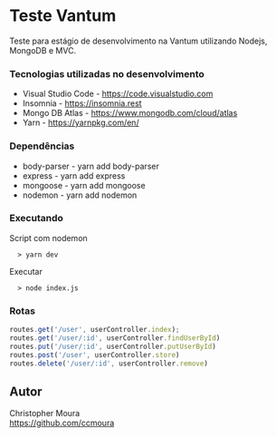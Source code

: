 # Teste Vantum

Teste para estágio de desenvolvimento na Vantum utilizando Nodejs, MongoDB e MVC.


### Tecnologias utilizadas no desenvolvimento

* Visual Studio Code - https://code.visualstudio.com
* Insomnia - https://insomnia.rest
* Mongo DB Atlas - https://www.mongodb.com/cloud/atlas
* Yarn - https://yarnpkg.com/en/


### Dependências

* body-parser - yarn add body-parser
* express - yarn add express
* mongoose - yarn add mongoose
* nodemon - yarn add nodemon


### Executando

Script com nodemon
```
  > yarn dev
```
Executar
```
  > node index.js
```

### Rotas

```javascript
routes.get('/user', userController.index);
routes.get('/user/:id', userController.findUserById)
routes.put('/user/:id', userController.putUserById)
routes.post('/user', userController.store)
routes.delete('/user/:id', userController.remove)
```

## Autor

Christopher Moura  
https://github.com/ccmoura
